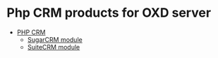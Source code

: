 # Php CRM products for OXD server

- [PHP CRM](./index.md)
    - [SugarCRM module](./sugarcrm/index.md)
    - [SuiteCRM module](./suitecrm/index.md)